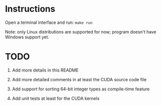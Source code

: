 
# Instructions

Open a terminal interface and run: `make run`

Note: only Linux distributions are supported for now; program doesn't have Windows support yet.

# TODO

1. Add more details in this README

2. Add more detailed comments in at least the CUDA source code file

3. Add support for sorting 64-bit integer types as compile-time feature

4. Add unit tests at least for the CUDA kernels

